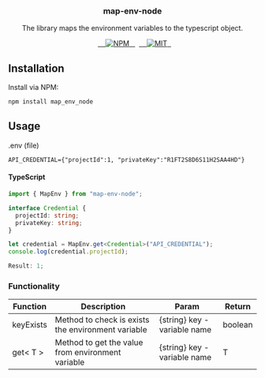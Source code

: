 <h3 align="center">map-env-node</h3>
<p align="center">The library maps the environment variables to the typescript object.</p>

<p align="center">
  <a href="https://www.npmjs.com/package/map-env-node">
    <img src="https://img.shields.io/npm/v/map-env-node.svg" alt="NPM">
  </a>
  <a href="LICENSE">
    <img src="https://img.shields.io/badge/license-MIT-blue.svg?style=flat-square" alt="MIT">
  </a>
</p>

## Installation

Install via NPM:

```bash
npm install map_env_node

```

## Usage

.env (file)

```
API_CREDENTIAL={"projectId":1, "privateKey":"R1FT2S8D6S11H2SAA4HD"}
```

#### TypeScript

```typescript
import { MapEnv } from "map-env-node";

interface Credential {
  projectId: string;
  privateKey: string;
}

let credential = MapEnv.get<Credential>("API_CREDENTIAL");
console.log(credential.projectId);

Result: 1;
```

### Functionality

| Function  | Description                                        | Param                        | Return  |
| --------- | -------------------------------------------------- | ---------------------------- | ------- |
| keyExists | Method to check is exists the environment variable | {string} key - variable name | boolean |
| get< T >  | Method to get the value from environment variable  | {string} key - variable name | T       |

